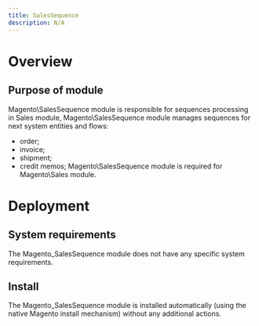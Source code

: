 ```yaml
---
title: SalesSequence
description: N/A
---
```


# Overview

## Purpose of module

Magento\SalesSequence module is responsible for sequences processing in Sales module,
Magento\SalesSequence module manages sequences for next system entities and flows:

* order;
* invoice;
* shipment;
* credit memos;
Magento\SalesSequence module is required for Magento\Sales module.

# Deployment

## System requirements

The Magento_SalesSequence module does not have any specific system requirements.

## Install

The Magento_SalesSequence module is installed automatically (using the native Magento install mechanism) without any additional actions.
